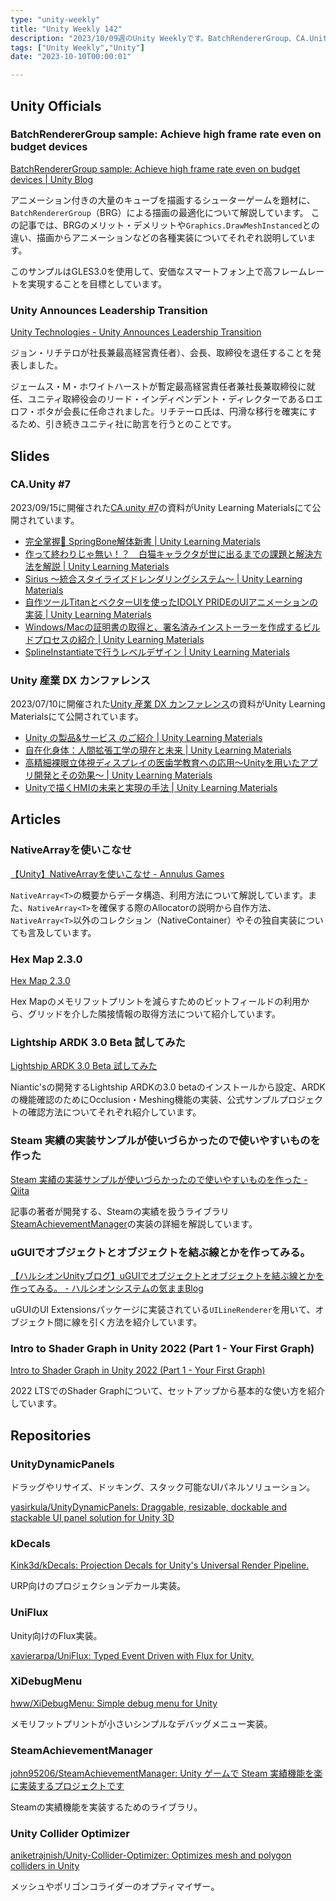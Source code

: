 ```yaml
---
type: "unity-weekly"
title: "Unity Weekly 142"
description: "2023/10/09週のUnity Weeklyです。BatchRendererGroup、CA.Unity #7、Unity産業DXカンファレンス、NativeArrayなどについて取り上げています。"
tags: ["Unity Weekly","Unity"]
date: "2023-10-10T00:00:01"

---
```


## Unity Officials

### BatchRendererGroup sample: Achieve high frame rate even on budget devices

[BatchRendererGroup sample: Achieve high frame rate even on budget devices | Unity Blog](https://blog.unity.com/engine-platform/batchrenderergroup-sample-high-frame-rate-on-budget-devices)

アニメーション付きの大量のキューブを描画するシューターゲームを題材に、`BatchRendererGroup`（BRG）による描画の最適化について解説しています。
この記事では、BRGのメリット・デメリットや`Graphics.DrawMeshInstanced`との違い、描画からアニメーションなどの各種実装についてそれぞれ説明しています。

このサンプルはGLES3.0を使用して、安価なスマートフォン上で高フレームレートを実現することを目標としています。

### Unity Announces Leadership Transition

[Unity Technologies - Unity Announces Leadership Transition](https://investors.unity.com/news/news-details/2023/Unity-Announces-Leadership-Transition/default.aspx)

ジョン・リチテロが社長兼最高経営責任者）、会長、取締役を退任することを発表しました。

ジェームス・M・ホワイトハーストが暫定最高経営責任者兼社長兼取締役に就任、ユニティ取締役会のリード・インディペンデント・ディレクターであるロエロフ・ボタが会長に任命されました。リチテーロ氏は、円滑な移行を確実にするため、引き続きユニティ社に助言を行うとのことです。

## Slides

### CA.Unity #7

2023/09/15に開催された[CA.unity #7](https://meetup.unity3d.jp/jp/events/1405)の資料がUnity Learning Materialsにて公開されています。

- [完全掌握💪 SpringBone解体新書 | Unity Learning Materials](https://learning.unity3d.jp/9912/)
- [作って終わりじゃ無い！？　白猫キャラクタが世に出るまでの課題と解決方法を解説 | Unity Learning Materials](https://learning.unity3d.jp/9914/)
- [Sirius ～統合スタイライズドレンダリングシステム～ | Unity Learning Materials](https://learning.unity3d.jp/9916/)
- [自作ツールTitanとベクターUIを使ったIDOLY PRIDEのUIアニメーションの実装 | Unity Learning Materials](https://learning.unity3d.jp/9919/)
- [Windows/Macの証明書の取得と、署名済みインストーラーを作成するビルドプロセスの紹介 | Unity Learning Materials](https://learning.unity3d.jp/9921/)
- [SplineInstantiateで行うレベルデザイン | Unity Learning Materials](https://learning.unity3d.jp/9923/)

### Unity 産業 DX カンファレンス

2023/07/10に開催された[Unity 産業 DX カンファレンス](https://industry.unity3d.jp/dxconference/)の資料がUnity Learning Materialsにて公開されています。

- [Unity の製品&サービス のご紹介 | Unity Learning Materials](https://learning.unity3d.jp/9858/)
- [自在化身体：人間拡張工学の現在と未来 | Unity Learning Materials](https://learning.unity3d.jp/9860/)
- [高精細裸眼立体視ディスプレイの医歯学教育への応用～Unityを用いたアプリ開発とその効果～ | Unity Learning Materials](https://learning.unity3d.jp/9877/)
- [Unityで描くHMIの未来と実現の手法 | Unity Learning Materials](https://learning.unity3d.jp/9888/)

## Articles

### NativeArrayを使いこなせ

[【Unity】NativeArrayを使いこなせ - Annulus Games](https://annulusgames.com/blog/unity-nativearray/)

`NativeArray<T>`の概要からデータ構造、利用方法について解説しています。また、`NativeArray<T>`を確保する際のAllocatorの説明から自作方法、`NativeArray<T>`以外のコレクション（NativeContainer）やその独自実装についても言及しています。

### Hex Map 2.3.0

[Hex Map 2.3.0](https://catlikecoding.com/unity/hex-map/2-3-0/)

Hex Mapのメモリフットプリントを減らすためのビットフィールドの利用から、グリッドを介した隣接情報の取得方法について紹介しています。

### Lightship ARDK 3.0 Beta 試してみた

[Lightship ARDK 3.0 Beta 試してみた](https://zenn.dev/meson/articles/ardk3-beta-try)

Niantic'sの開発するLightship ARDKの3.0 betaのインストールから設定、ARDKの機能確認のためにOcclusion・Meshing機能の実装、公式サンプルプロジェクトの確認方法についてそれぞれ紹介しています。

### Steam 実績の実装サンプルが使いづらかったので使いやすいものを作った

[Steam 実績の実装サンプルが使いづらかったので使いやすいものを作った - Qiita](https://qiita.com/john95206/items/3bf76871a0f666bf3cbd)

記事の著者が開発する、Steamの実績を扱うライブラリ[SteamAchievementManager](https://github.com/john95206/SteamAchievementManager)の実装の詳細を解説しています。

### uGUIでオブジェクトとオブジェクトを結ぶ線とかを作ってみる。

[【ハルシオンUnityブログ】uGUIでオブジェクトとオブジェクトを結ぶ線とかを作ってみる。 - ハルシオンシステムの気ままBlog](http://halcyonsystemblog.jp/blog-entry-1014.html)

uGUIのUI Extensionsパッケージに実装されている`UILineRenderer`を用いて、オブジェクト間に線を引く方法を紹介しています。

### Intro to Shader Graph in Unity 2022 (Part 1 - Your First Graph)

[Intro to Shader Graph in Unity 2022 (Part 1 - Your First Graph)](https://danielilett.com/2023-09-26-tut7-3-intro-to-shader-graph/)

2022 LTSでのShader Graphについて、セットアップから基本的な使い方を紹介しています。


## Repositories

### UnityDynamicPanels

ドラッグやリサイズ、ドッキング、スタック可能なUIパネルソリューション。

[yasirkula/UnityDynamicPanels: Draggable, resizable, dockable and stackable UI panel solution for Unity 3D](https://github.com/yasirkula/UnityDynamicPanels)

### kDecals

[Kink3d/kDecals: Projection Decals for Unity's Universal Render Pipeline.](https://github.com/Kink3d/kDecals)

URP向けのプロジェクションデカール実装。

### UniFlux

Unity向けのFlux実装。

[xavierarpa/UniFlux: Typed Event Driven with Flux for Unity.](https://github.com/xavierarpa/UniFlux)

### XiDebugMenu

[hww/XiDebugMenu: Simple debug menu for Unity](https://github.com/hww/XiDebugMenu)

メモリフットプリントが小さいシンプルなデバッグメニュー実装。

### SteamAchievementManager

[john95206/SteamAchievementManager: Unity ゲームで Steam 実績機能を楽に実装するプロジェクトです](https://github.com/john95206/SteamAchievementManager)

Steamの実績機能を実装するためのライブラリ。


### Unity Collider Optimizer

[aniketrajnish/Unity-Collider-Optimizer: Optimizes mesh and polygon colliders in Unity](https://github.com/aniketrajnish/Unity-Collider-Optimizer)

メッシュやポリゴンコライダーのオプティマイザー。